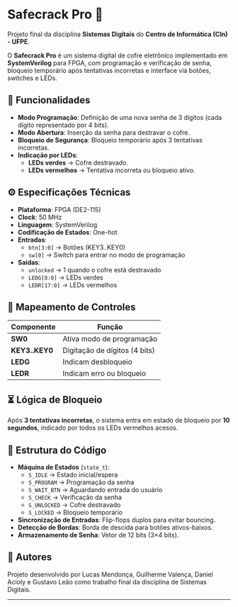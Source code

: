 # Safecrack Pro 🔐

Projeto final da disciplina **Sistemas Digitais** do **Centro de Informática (CIn) - UFPE**.

O **Safecrack Pro** é um sistema digital de cofre eletrônico implementado em **SystemVerilog** para FPGA, com programação e verificação de senha, bloqueio temporário após tentativas incorretas e interface via botões, switches e LEDs.

## 🎯 Funcionalidades

- **Modo Programação**: Definição de uma nova senha de 3 dígitos (cada dígito representado por 4 bits).
- **Modo Abertura**: Inserção da senha para destravar o cofre.
- **Bloqueio de Segurança**: Bloqueio temporário após 3 tentativas incorretas.
- **Indicação por LEDs**:
  - **LEDs verdes** → Cofre destravado.
  - **LEDs vermelhos** → Tentativa incorreta ou bloqueio ativo.

## ⚙️ Especificações Técnicas

- **Plataforma**: FPGA (DE2-115)
- **Clock**: 50 MHz
- **Linguagem**: SystemVerilog
- **Codificação de Estados**: One-hot
- **Entradas**:
  - `btn[3:0]` → Botões (KEY3..KEY0)
  - `sw[0]` → Switch para entrar no modo de programação
- **Saídas**:
  - `unlocked` → 1 quando o cofre está destravado
  - `LEDG[8:0]` → LEDs verdes
  - `LEDR[17:0]` → LEDs vermelhos

## 🔌 Mapeamento de Controles

| Componente     | Função |
|----------------|--------|
| **SW0**        | Ativa modo de programação |
| **KEY3..KEY0** | Digitação de dígitos (4 bits) |
| **LEDG**       | Indicam desbloqueio |
| **LEDR**       | Indicam erro ou bloqueio |

## ⏳ Lógica de Bloqueio

Após **3 tentativas incorretas**, o sistema entra em estado de bloqueio por **10 segundos**, indicado por todos os LEDs vermelhos acesos.

## 📂 Estrutura do Código

- **Máquina de Estados** (`state_t`):
  - `S_IDLE` → Estado inicial/espera
  - `S_PROGRAM` → Programação da senha
  - `S_WAIT_BTN` → Aguardando entrada do usuário
  - `S_CHECK` → Verificação da senha
  - `S_UNLOCKED` → Cofre destravado
  - `S_LOCKED` → Bloqueio temporário
- **Sincronização de Entradas**: Flip-flops duplos para evitar bouncing.
- **Detecção de Bordas**: Borda de descida para botões ativos-baixos.
- **Armazenamento de Senha**: Vetor de 12 bits (3×4 bits).


## 👥 Autores

Projeto desenvolvido por Lucas Mendonça, Guilherme Valença, Daniel Acioly e Gustavo Leão como trabalho final da disciplina de Sistemas Digitais.

---
